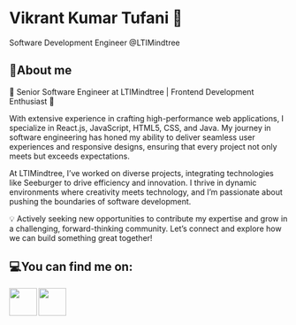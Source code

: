 # Vikrant Kumar Tufani 🙂

Software Development Engineer @LTIMindtree

<!--![](https://github-readme-stats.vercel.app/api?username=VikrantTufani1999&show_icons=true&line_height=30)-->

## 🧐About me 

<!--Hi, I am Vikrant Kumar Tufani and I’m a CSE graduate from the University of Petroleum and Energy Studies, Dehradun. I am mainly skilled in java, springboot, MySQL, React and javascript. I'm passionate about contributing to the developer community and like to explore open source sometimes. In my freetime, I watch content on new topics, listen to music, read blogs and stay updated about world affairs. My goal is to remain focused on what I do and be good at it. -->  

🚀 Senior Software Engineer at LTIMindtree | Frontend Development Enthusiast 🚀

With extensive experience in crafting high-performance web applications, I specialize in React.js, JavaScript, HTML5, CSS, and Java. My journey in software engineering has honed my ability to deliver seamless user experiences and responsive designs, ensuring that every project not only meets but exceeds expectations.

At LTIMindtree, I’ve worked on diverse projects, integrating technologies like Seeburger to drive efficiency and innovation. I thrive in dynamic environments where creativity meets technology, and I’m passionate about pushing the boundaries of software development.

💡 Actively seeking new opportunities to contribute my expertise and grow in a challenging, forward-thinking community. Let’s connect and explore how we can build something great together!


<!--## ⚡Skills :desktop_computer: :keyboard:

* Java
* Spring
* MySQL & DBMS
* Javascript & React
* C++ 
* Azure / AWS
* Python
* HTML
* CSS -->

## 💻You can find me on:

<a href="https://www.linkedin.com/in/vikranttufani1999">
  <img align="left" width="50px" src="https://img.icons8.com/fluency/344/linkedin.png" />
</a>
<a href = "mailto: vikrant.tufani99@gmail.com">
  <img align="left" width="50px" src="https://img.icons8.com/color/344/gmail-new.png" />
</a>

<!--LinkedIn: *[Vikrant Tufani](https://www.linkedin.com/in/vikranttufani1999/)-->

<!--
Here are some ideas to get you started:

- 🔭 I’m currently working on ...
- 🌱 I’m currently learning ...
- 👯 I’m looking to collaborate on ...
- 🤔 I’m looking for help with ...
- 💬 Ask me about ...
- 📫 How to reach me:
# Links:

- 😄 Pronouns: ...
- ⚡ Fun fact: ...
-->
